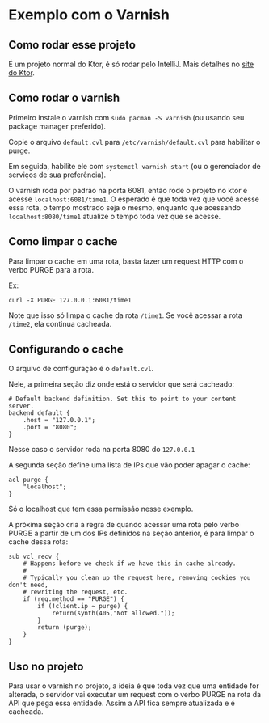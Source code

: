 # Exemplo com o Varnish

## Como rodar esse projeto
É um projeto normal do Ktor, é só rodar pelo IntelliJ. Mais detalhes no [site do Ktor](https://ktor.io/).

## Como rodar o varnish
Primeiro instale o varnish com `sudo pacman -S varnish` (ou usando seu package manager preferido).

Copie o arquivo `default.cvl` para `/etc/varnish/default.cvl` para habilitar o purge.

Em seguida, habilite ele com `systemctl varnish start` (ou o gerenciador de serviços de sua preferência).

O varnish roda por padrão na porta 6081, então rode o projeto no ktor e acesse `localhost:6081/time1`.
O esperado é que toda vez que você acesse essa rota, o tempo mostrado seja o mesmo, enquanto que acessando `localhost:8080/time1` atualize o tempo toda vez que se acesse.

## Como limpar o cache
Para limpar o cache em uma rota, basta fazer um request HTTP com o verbo PURGE para a rota.

Ex:
```
curl -X PURGE 127.0.0.1:6081/time1
```

Note que isso só limpa o cache da rota `/time1`. Se você acessar a rota `/time2`, ela continua cacheada.

## Configurando o cache

O arquivo de configuração é o `default.cvl`.

Nele, a primeira seção diz onde está o servidor que será cacheado:
```
# Default backend definition. Set this to point to your content server.
backend default {
    .host = "127.0.0.1";
    .port = "8080";
}
```
Nesse caso o servidor roda na porta 8080 do `127.0.0.1`

A segunda seção define uma lista de IPs que vão poder apagar o cache:
```
acl purge {
    "localhost";
}
```
Só o localhost que tem essa permissão nesse exemplo.

A próxima seção cria a regra de quando acessar uma rota pelo verbo PURGE a partir de um dos IPs definidos na seção anterior, é para limpar o cache dessa rota:
```
sub vcl_recv {
    # Happens before we check if we have this in cache already.
    #
    # Typically you clean up the request here, removing cookies you don't need,
    # rewriting the request, etc.
    if (req.method == "PURGE") {
        if (!client.ip ~ purge) {
            return(synth(405,"Not allowed."));
        }
        return (purge);
    }
}
```

## Uso no projeto
Para usar o varnish no projeto, a ideia é que toda vez que uma entidade for alterada, o servidor vai executar um request com o verbo PURGE na rota da API que pega essa entidade. Assim a API fica sempre atualizada e é cacheada.